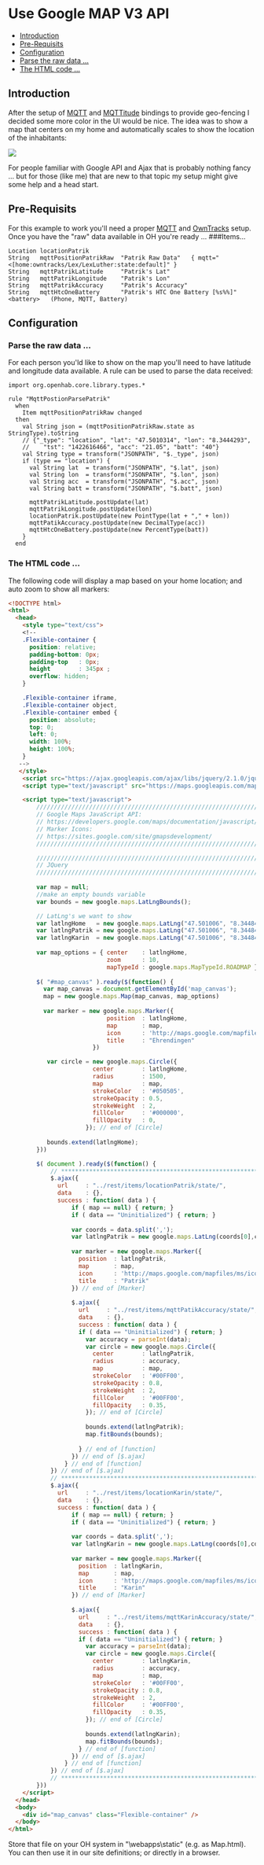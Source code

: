 # Use Google MAP V3 API
 * [Introduction](GoogleMap#Introduction)
 * [Pre-Requisits](GoogleMap#pre-requisits)
 * [Configuration](GoogleMap#configuration)
  * [Parse the raw data ...](GoogleMap#parse-the-raw-data-)
  * [The HTML code ...](GoogleMap#the-html-code-)

## Introduction

After the setup of [MQTT](MQTT-Binding) and [MQTTitude](Mqttitude-Binding) bindings to provide geo-fencing I decided some more color in the UI would be nice. The idea was to show a map that centers on my home and automatically scales to show the location of the inhabitants:

![](https://dl.dropboxusercontent.com/u/1781347/wiki/2015-06-11_15_51_06.png)

For people familiar with Google API and Ajax that is probably nothing fancy ... but for those (like me) that are new to that topic my setup might give some help and a head start.

## Pre-Requisits

For this example to work you'll need a proper [MQTT](MQTT-Binding) and [OwnTracks](owntracks.org) setup. 
Once you have the "raw" data available in OH you're ready ...
###Items...
```Xtend
Location locationPatrik
String	 mqttPositionPatrikRaw  "Patrik Raw Data"	{ mqtt="<[home:owntracks/Lex/LexLuther:state:default]" }
String   mqttPatrikLatitude     "Patrik's Lat"
String   mqttPatrikLongitude    "Patrik's Lon"
String   mqttPatrikAccuracy     "Patrik's Accuracy"
String   mqttHtcOneBattery      "Patrik's HTC One Battery [%s%%]"		<battery>	(Phone, MQTT, Battery)
```

## Configuration
### Parse the raw data ...
For each person you'ld like to show on the map you'll need to have latitude and longitude data available. A rule can be used to parse the data received:

```Xtend
import org.openhab.core.library.types.*

rule "MqttPostionParsePatrik"
  when 
    Item mqttPositionPatrikRaw changed
  then
    val String json = (mqttPositionPatrikRaw.state as StringType).toString
	// {"_type": "location", "lat": "47.5010314", "lon": "8.3444293",
	//    "tst": "1422616466", "acc": "21.05", "batt": "40"}
	val String type = transform("JSONPATH", "$._type", json)
	if (type == "location") {
	  val String lat  = transform("JSONPATH", "$.lat", json)
	  val String lon  = transform("JSONPATH", "$.lon", json)
	  val String acc  = transform("JSONPATH", "$.acc", json)
	  val String batt = transform("JSONPATH", "$.batt", json)

      mqttPatrikLatitude.postUpdate(lat)
      mqttPatrikLongitude.postUpdate(lon)
      locationPatrik.postUpdate(new PointType(lat + "," + lon))
      mqttPatikAccuracy.postUpdate(new DecimalType(acc))
      mqttHtcOneBattery.postUpdate(new PercentType(batt))
	}
  end
```

### The HTML code ...
The following code will display a map based on your home location; and auto zoom to show all markers:

```html
<!DOCTYPE html>
<html>
  <head>    
    <style type="text/css"> 
    <!--
    .Flexible-container {
      position: relative;
      padding-bottom: 0px;
      padding-top   : 0px;
      height        : 345px ;
      overflow: hidden;
    }

    .Flexible-container iframe,   
    .Flexible-container object,  
    .Flexible-container embed {
      position: absolute;
      top: 0;
      left: 0;
      width: 100%;
      height: 100%;
    }
   -->
   </style>
    <script src="https://ajax.googleapis.com/ajax/libs/jquery/2.1.0/jquery.min.js"></script>
    <script type="text/javascript" src="https://maps.googleapis.com/maps/api/js?v=3.exp&libraries=places,drawing,geometry"></script>

    <script type="text/javascript">
        ////////////////////////////////////////////////////////////////////////
        // Google Maps JavaScript API:
        // https://developers.google.com/maps/documentation/javascript/?hl=de
        // Marker Icons:
        // https://sites.google.com/site/gmapsdevelopment/
        ////////////////////////////////////////////////////////////////////////

        ////////////////////////////////////////////////////////////////////////
        // JQuery
        ////////////////////////////////////////////////////////////////////////
        
        var map = null;
        //make an empty bounds variable
        var bounds = new google.maps.LatLngBounds();

        // LatLng's we want to show 
        var latlngHome   = new google.maps.LatLng("47.501006", "8.344842");
        var latlngPatrik = new google.maps.LatLng("47.501006", "8.344842"); // initialize to home ...
        var latlngKarin  = new google.maps.LatLng("47.501006", "8.344842"); // initialize to home ...
        
        var map_options = { center    : latlngHome,
                            zoom      : 10,
                            mapTypeId : google.maps.MapTypeId.ROADMAP };
         
        $( "#map_canvas" ).ready($(function() {
          var map_canvas = document.getElementById('map_canvas');
          map = new google.maps.Map(map_canvas, map_options)
          
          var marker = new google.maps.Marker({
                            position  : latlngHome,
                            map       : map,
                            icon      : 'http://maps.google.com/mapfiles/kml/pal2/icon10.png',
                            title     : "Ehrendingen"
                        })

           var circle = new google.maps.Circle({
                        center        : latlngHome,
                        radius        : 1500,
                        map           : map,
                        strokeColor   : '#050505',
                        strokeOpacity : 0.5,
                        strokeWeight  : 2,
                        fillColor     : '#000000',
                        fillOpacity   : 0,
                      }); // end of [Circle]
                        
           bounds.extend(latlngHome);
        }))

        $( document ).ready($(function() {
            // ******************************************************************************
            $.ajax({
              url     : "../rest/items/locationPatrik/state/",
              data    : {},
              success : function( data ) {
                  if ( map == null) { return; }
                  if ( data == "Uninitialized") { return; }
                  
                  var coords = data.split(',');
                  var latlngPatrik = new google.maps.LatLng(coords[0],coords[1]);
                  
                  var marker = new google.maps.Marker({
                    position  : latlngPatrik,
                    map       : map,
                    icon      : 'http://maps.google.com/mapfiles/ms/icons/green-dot.png',
                    title     : "Patrik"
                  }) // end of [Marker]
                  
                  $.ajax({
                    url     : "../rest/items/mqttPatikAccuracy/state/",
                    data    : {},
                    success : function( data ) {
                    if ( data == "Uninitialized") { return; }
                      var accuracy = parseInt(data);
                      var circle = new google.maps.Circle({
                        center        : latlngPatrik,
                        radius        : accuracy,
                        map           : map,
                        strokeColor   : '#00FF00',
                        strokeOpacity : 0.8,
                        strokeWeight  : 2,
                        fillColor     : '#00FF00',
                        fillOpacity   : 0.35,
                      }); // end of [Circle]
                      
                      bounds.extend(latlngPatrik);
                      map.fitBounds(bounds);
                      
                    } // end of [function]
                  }) // end of [$.ajax]
                } // end of [function]
            }) // end of [$.ajax]
            // ******************************************************************************
            $.ajax({
              url     : "../rest/items/locationKarin/state/",
              data    : {},
              success : function( data ) {
                  if ( map == null) { return; }
                  if ( data == "Uninitialized") { return; }
                  
                  var coords = data.split(',');
                  var latlngKarin = new google.maps.LatLng(coords[0],coords[1]);
                  
                  var marker = new google.maps.Marker({
                    position  : latlngKarin,
                    map       : map,
                    icon      : 'http://maps.google.com/mapfiles/ms/icons/blue-dot.png',
                    title     : "Karin"
                  }) // end of [Marker]
                  
                  $.ajax({
                    url     : "../rest/items/mqttKarinAccuracy/state/",
                    data    : {},
                    success : function( data ) {
                    if ( data == "Uninitialized") { return; }
                      var accuracy = parseInt(data);
                      var circle = new google.maps.Circle({
                        center        : latlngKarin,
                        radius        : accuracy,
                        map           : map,
                        strokeColor   : '#00FF00',
                        strokeOpacity : 0.8,
                        strokeWeight  : 2,
                        fillColor     : '#00FF00',
                        fillOpacity   : 0.35,
                      }); // end of [Circle]
                      
                      bounds.extend(latlngKarin);
                      map.fitBounds(bounds);
                    } // end of [function]
                  }) // end of [$.ajax]
                } // end of [function]
            }) // end of [$.ajax]
            // ******************************************************************************
        }))
    </script>
  </head>
  <body>
    <div id="map_canvas" class="Flexible-container" />
  </body>
</html>
```

Store that file on your OH system in "\webapps\static" (e.g. as Map.html). You can then use it in our site definitions; or directly in a browser.